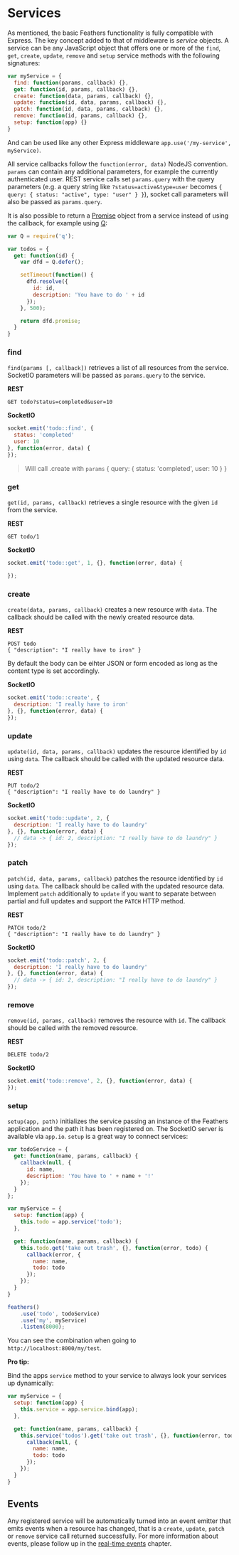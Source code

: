 # Services

As mentioned, the basic Feathers functionality is fully compatible with Express. The key concept added to that of middleware is *service* objects. A service can be any JavaScript object that offers one or more of the `find`, `get`, `create`, `update`, `remove` and `setup` service methods with the following signatures:

```js
var myService = {
  find: function(params, callback) {},
  get: function(id, params, callback) {},
  create: function(data, params, callback) {},
  update: function(id, data, params, callback) {},
  patch: function(id, data, params, callback) {},
  remove: function(id, params, callback) {},
  setup: function(app) {}
}
```

And can be used like any other Express middleware `app.use('/my-service', myService)`.

All service callbacks follow the `function(error, data)` NodeJS convention. `params` can contain any additional parameters, for example the currently authenticated user. REST service calls set `params.query` with the query parameters (e.g. a query string like `?status=active&type=user` becomes `{ query: { status: "active", type: "user" } }`), socket call parameters will also be passed as `params.query`.

It is also possible to return a [Promise](http://promises-aplus.github.io/promises-spec/) object from a service instead of using the callback, for example using [Q](https://github.com/kriskowal/q):

```js
var Q = require('q');

var todos = {
  get: function(id) {
    var dfd = Q.defer();

    setTimeout(function() {
      dfd.resolve({
        id: id,
        description: 'You have to do ' + id
      });
    }, 500);

    return dfd.promise;
  }
}
```

### find

`find(params [, callback])` retrieves a list of all resources from the service. SocketIO parameters will be passed as `params.query` to the service.

__REST__

    GET todo?status=completed&user=10

__SocketIO__

```js
socket.emit('todo::find', {
  status: 'completed'
  user: 10
}, function(error, data) {
});
```

> Will call .create with `params` { query: { status: 'completed', user: 10 } }

### get

`get(id, params, callback)` retrieves a single resource with the given `id` from the service.

__REST__

    GET todo/1

__SocketIO__

```js
socket.emit('todo::get', 1, {}, function(error, data) {

});
```

### create

`create(data, params, callback)` creates a new resource with `data`. The callback should be called with the newly
created resource data.

__REST__

    POST todo
    { "description": "I really have to iron" }

By default the body can be eihter JSON or form encoded as long as the content type is set accordingly.

__SocketIO__

```js
socket.emit('todo::create', {
  description: 'I really have to iron'
}, {}, function(error, data) {
});
```

### update

`update(id, data, params, callback)` updates the resource identified by `id` using `data`. The callback should
be called with the updated resource data.

__REST__

    PUT todo/2
    { "description": "I really have to do laundry" }

__SocketIO__

```js
socket.emit('todo::update', 2, {
  description: 'I really have to do laundry'
}, {}, function(error, data) {
  // data -> { id: 2, description: "I really have to do laundry" }
});
```

### patch

`patch(id, data, params, callback)` patches the resource identified by `id` using `data`. The callback should be called with the updated resource data. Implement `patch` additionally to `update` if you want to separate between partial and full updates and support the `PATCH` HTTP method.

__REST__

    PATCH todo/2
    { "description": "I really have to do laundry" }

__SocketIO__

```js
socket.emit('todo::patch', 2, {
  description: 'I really have to do laundry'
}, {}, function(error, data) {
  // data -> { id: 2, description: "I really have to do laundry" }
});
```

### remove

`remove(id, params, callback)` removes the resource with `id`. The callback should be called with the removed resource.

__REST__

    DELETE todo/2

__SocketIO__

```js
socket.emit('todo::remove', 2, {}, function(error, data) {
});
```

### setup

`setup(app, path)` initializes the service passing an instance of the Feathers application and the path it has been registered on. The SocketIO server is available via `app.io`. `setup` is a great way to connect services:

```js
var todoService = {
  get: function(name, params, callback) {
    callback(null, {
      id: name,
      description: 'You have to ' + name + '!'
    });
  }
};

var myService = {
  setup: function(app) {
    this.todo = app.service('todo');
  },

  get: function(name, params, callback) {
    this.todo.get('take out trash', {}, function(error, todo) {
      callback(error, {
        name: name,
        todo: todo
      });
    });
  }
}

feathers()
    .use('todo', todoService)
    .use('my', myService)
    .listen(8000);
```

You can see the combination when going to `http://localhost:8000/my/test`.

__Pro tip:__

Bind the apps `service` method to your service to always look your services up dynamically:

```js
var myService = {
  setup: function(app) {
    this.service = app.service.bind(app);
  },

  get: function(name, params, callback) {
    this.service('todos').get('take out trash', {}, function(error, todo) {
      callback(null, {
        name: name,
        todo: todo
      });
    });
  }
}
```

## Events

Any registered service will be automatically turned into an event emitter that emits events when a resource has changed, that is a `create`, `update`, `patch` or `remove` service call returned successfully. For more information about events, please follow up in the [real-time events](events.html) chapter.
